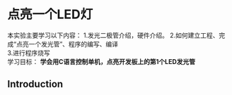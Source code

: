 # 点亮一个LED灯
本实验主要学习以下内容： 
1.发光二极管介绍，硬件介绍。
2.如何建立工程、完成“点亮一个发光管”、程序的编写、编译  
3.进行程序烧写  
学习目标：
__学会用C语言控制单机，点亮开发板上的第1个LED发光管__  

## Introduction
